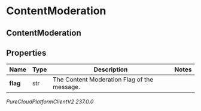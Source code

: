 # ContentModeration

## ContentModeration

## Properties

|Name | Type | Description | Notes|
|------------ | ------------- | ------------- | -------------|
| **flag** | str | The Content Moderation Flag of the message. | |



_PureCloudPlatformClientV2 237.0.0_
